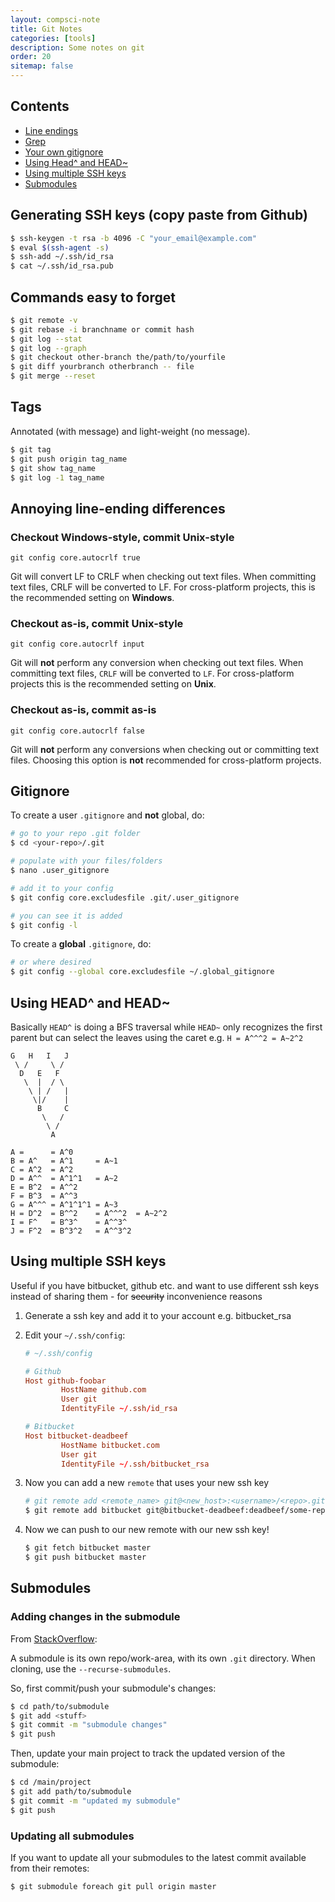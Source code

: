 ```yaml
---
layout: compsci-note
title: Git Notes
categories: [tools]
description: Some notes on git
order: 20
sitemap: false
---
```


## Contents

* [Line endings](#annoying-line-ending-differences)
* [Grep](#grep)
* [Your own gitignore](#your-own-gitignore)
* [Using Head^ and HEAD~](#using-head-and-head)
* [Using multiple SSH keys](#using-multiple-ssh-keys)
* [Submodules](#submodules)

## Generating SSH keys (copy paste from Github)

```bash
$ ssh-keygen -t rsa -b 4096 -C "your_email@example.com"
$ eval $(ssh-agent -s)
$ ssh-add ~/.ssh/id_rsa
$ cat ~/.ssh/id_rsa.pub
```

## Commands easy to forget

```bash
$ git remote -v
$ git rebase -i branchname or commit hash
$ git log --stat
$ git log --graph
$ git checkout other-branch the/path/to/yourfile
$ git diff yourbranch otherbranch -- file
$ git merge --reset

```

## Tags

Annotated (with message) and light-weight (no message).

```bash
$ git tag
$ git push origin tag_name
$ git show tag_name
$ git log -1 tag_name
```

## Annoying line-ending differences

### Checkout Windows-style, commit Unix-style

`git config core.autocrlf true`

Git will convert LF to CRLF when checking out text files. When committing text files, CRLF will be converted to LF. For cross-platform projects, this is the recommended setting on **Windows**.

### Checkout as-is, commit Unix-style

`git config core.autocrlf input`

Git will **not** perform any conversion when checking out text files. When committing text files, `CRLF` will be converted to `LF`. For cross-platform projects this is the recommended setting on **Unix**.

### Checkout as-is, commit as-is

`git config core.autocrlf false`

Git will **not** perform any conversions when checking out or committing text files. Choosing this option is **not** recommended for cross-platform projects.

## Gitignore

To create a user `.gitignore` and **not** global, do:

```bash
# go to your repo .git folder
$ cd <your-repo>/.git

# populate with your files/folders
$ nano .user_gitignore

# add it to your config
$ git config core.excludesfile .git/.user_gitignore

# you can see it is added
$ git config -l
```

To create a **global** `.gitignore`, do:

```bash
# or where desired
$ git config --global core.excludesfile ~/.global_gitignore
```

## Using HEAD^ and HEAD~

Basically `HEAD^` is doing a BFS traversal while `HEAD~` only recognizes the first parent but can select the leaves using the caret e.g. `H = A^^^2 = A~2^2`

```text
G   H   I   J
 \ /     \ /
  D   E   F
   \  |  / \
    \ | /   |
     \|/    |
      B     C
       \   /
        \ /
         A

A =      = A^0
B = A^   = A^1     = A~1
C = A^2  = A^2
D = A^^  = A^1^1   = A~2
E = B^2  = A^^2
F = B^3  = A^^3
G = A^^^ = A^1^1^1 = A~3
H = D^2  = B^^2    = A^^^2  = A~2^2
I = F^   = B^3^    = A^^3^
J = F^2  = B^3^2   = A^^3^2
```

## Using multiple SSH keys

Useful if you have bitbucket, github etc. and want to use different ssh keys instead of sharing them - for ~~security~~
 inconvenience reasons

1. Generate a ssh key and add it to your account e.g. bitbucket_rsa
2. Edit your `~/.ssh/config`:

    ```conf
    # ~/.ssh/config

    # Github
    Host github-foobar
            HostName github.com
            User git
            IdentityFile ~/.ssh/id_rsa

    # Bitbucket
    Host bitbucket-deadbeef
            HostName bitbucket.com
            User git
            IdentityFile ~/.ssh/bitbucket_rsa
    ```

3. Now you can add a new `remote` that uses your new ssh key

    ```bash
    # git remote add <remote_name> git@<new_host>:<username>/<repo>.git
    $ git remote add bitbucket git@bitbucket-deadbeef:deadbeef/some-repo.git
    ```

4. Now we can push to our new remote with our new ssh key!

    ```bash
    $ git fetch bitbucket master
    $ git push bitbucket master
    ```

## Submodules

### Adding changes in the submodule

From [StackOverflow](https://stackoverflow.com/questions/5542910/how-do-i-commit-changes-in-a-git-submodule):

A submodule is its own repo/work-area, with its own `.git` directory. When cloning, use the `--recurse-submodules`.

So, first commit/push your submodule's changes:

```bash
$ cd path/to/submodule
$ git add <stuff>
$ git commit -m "submodule changes"
$ git push
```

Then, update your main project to track the updated version of the submodule:

```bash
$ cd /main/project
$ git add path/to/submodule
$ git commit -m "updated my submodule"
$ git push
```

### Updating all submodules

If you want to update all your submodules to the latest commit available from their remotes:

```bash
$ git submodule foreach git pull origin master
```
